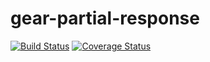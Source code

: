# gear-partial-response
[![Build Status](https://travis-ci.org/teambition/gear-partial-response.svg?branch=master)](https://travis-ci.org/teambition/gear-partial-response)
[![Coverage Status](https://coveralls.io/repos/github/teambition/gear-partial-response/badge.svg?branch=master)](https://coveralls.io/github/teambition/gear-partial-response?branch=master)
